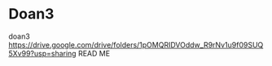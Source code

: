 # Doan3
doan3
https://drive.google.com/drive/folders/1pOMQRIDVOddw_R9rNv1u9f09SUQ5Xv99?usp=sharing
READ ME
